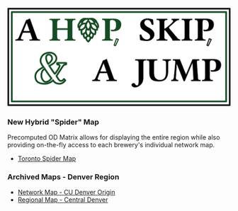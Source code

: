 ![A Hop, Skip, & A Jump](./Graphics/LogoE.png)

### New Hybrid "Spider" Map

Precomputed OD Matrix allows for displaying the entire region while also providing on-the-fly access to each brewery's individual network map.

- [Toronto Spider Map](https://CrepuscularCremini.github.io/HopSkipJump/SpiderMap/spider.html)

### Archived Maps - Denver Region
- [Network Map - CU Denver Origin](https://CrepuscularCremini.github.io/HopSkipJump/NetworkMap/network.html)
- [Regional Map - Central Denver](https://CrepuscularCremini.github.io/HopSkipJump/RegionMap/region.html)
